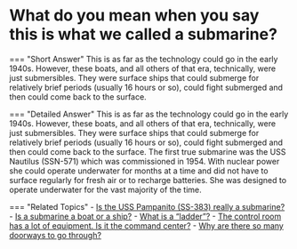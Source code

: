 # What do you mean when you say this is what we called a submarine?


=== "Short Answer"
    This is as far as the technology could go in the early 1940s. However, these boats, and all others of that era, technically, were just submersibles. They were surface ships that could submerge for relatively brief periods (usually 16 hours or so), could fight submerged and then could come back to the surface.

=== "Detailed Answer"
    This is as far as the technology could go in the early 1940s.  However, these boats, and all others of that era, technically, were just submersibles.  They were surface ships that could submerge for relatively brief periods (usually 16 hours or so), could fight submerged and then could come back to the surface.  The first true submarine was the USS Nautilus (SSN-571) which was commissioned in 1954.  With nuclear power she could operate underwater for months at a time and did not have to surface regularly for fresh air or to recharge batteries.  She was designed to operate underwater for the vast majority of the time.

=== "Related Topics"
    - [Is the USS Pampanito (SS-383) really a submarine?](./is-the-uss-pampanito-ss-383-really-a-submarine.md)
    - [Is a submarine a boat or a ship?](./is-a-submarine-a-boat-or-a-ship.md)
    - [What is a “ladder”?](./what-is-a-ladder.md)
    - [The control room has a lot of equipment.  Is it the command center?](./the-control-room-has-a-lot-of-equipment-is-it-the-command-center.md)
    - [Why are there so many doorways to go through?](./why-are-there-so-many-doorways-to-go-through.md)
